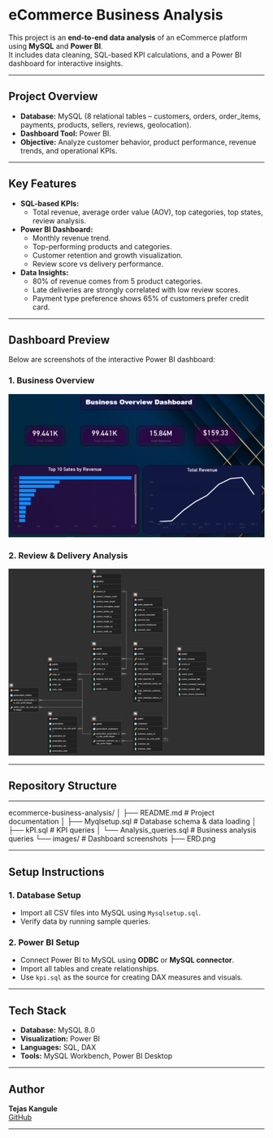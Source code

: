 # eCommerce Business Analysis

This project is an **end-to-end data analysis** of an eCommerce platform using **MySQL** and **Power BI**.  
It includes data cleaning, SQL-based KPI calculations, and a Power BI dashboard for interactive insights.

---

## **Project Overview**

- **Database:** MySQL (8 relational tables – customers, orders, order_items, payments, products, sellers, reviews, geolocation).
- **Dashboard Tool:** Power BI.
- **Objective:** Analyze customer behavior, product performance, revenue trends, and operational KPIs.

---

## **Key Features**

- **SQL-based KPIs:**
  - Total revenue, average order value (AOV), top categories, top states, review analysis.
- **Power BI Dashboard:**
  - Monthly revenue trend.
  - Top-performing products and categories.
  - Customer retention and growth visualization.
  - Review score vs delivery performance.
- **Data Insights:**
  - 80% of revenue comes from 5 product categories.
  - Late deliveries are strongly correlated with low review scores.
  - Payment type preference shows 65% of customers prefer credit card.

---

## **Dashboard Preview**

Below are screenshots of the interactive Power BI dashboard:

### **1. Business Overview**

![Business Overview](/DashBoard.png)

### **2. Review & Delivery Analysis**

![ERD](/ERD.png)

---

## **Repository Structure**

---

ecommerce-business-analysis/
│
├── README.md # Project documentation
│ ├── Myqlsetup.sql # Database schema & data loading
│ ├── kPI.sql # KPI queries
│ └── Analysis_queries.sql # Business analysis queries
└── images/ # Dashboard screenshots
├── ERD.png

---

## **Setup Instructions**

### **1. Database Setup**

- Import all CSV files into MySQL using `Mysqlsetup.sql`.
- Verify data by running sample queries.

### **2. Power BI Setup**

- Connect Power BI to MySQL using **ODBC** or **MySQL connector**.
- Import all tables and create relationships.
- Use `kpi.sql` as the source for creating DAX measures and visuals.

---

## **Tech Stack**

- **Database:** MySQL 8.0
- **Visualization:** Power BI
- **Languages:** SQL, DAX
- **Tools:** MySQL Workbench, Power BI Desktop

---

## **Author**

**Tejas Kangule**  
[GitHub](https://github.com/tejas7410)

---
